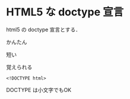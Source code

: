 # HTML5 な doctype 宣言

html5 の doctype 宣言とする．

かんたん

短い

覚えられる

```
<!DOCTYPE html>
```

DOCTYPE は小文字でもOK